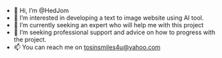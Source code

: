 - 👋 Hi, I’m @HedJom
- 👀 I’m interested in developing a text to image website using AI tool.
- 🌱 I’m currently seeking an expert who will help me with this project
- 💞️ I’m seeking professional support and advice on how to progress with the project.
- 📫 You can reach me on tosinsmiles4u@yahoo.com

<!---
HedJom/HedJom is a ✨ special ✨ repository because its `README.md` (this file) appears on your GitHub profile.
You can click the Preview link to take a look at your changes.
--->

